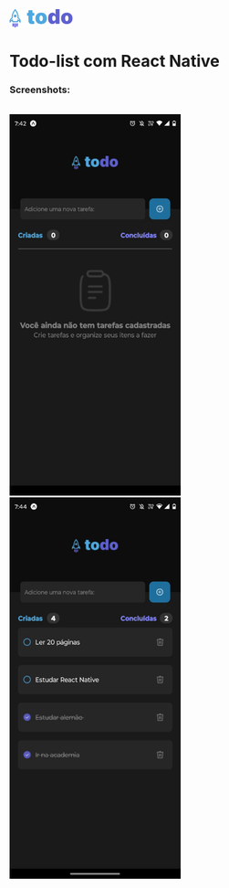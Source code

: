 ![Minha Imagem](assets/Logo.png)
# Todo-list com React Native

### Screenshots:
<br>
<img src="assets/screenshot1.jpeg" alt="Minha Imagem" width="300">
<img src="assets/screenshot2.jpeg" alt="Minha Imagem" width="300">



